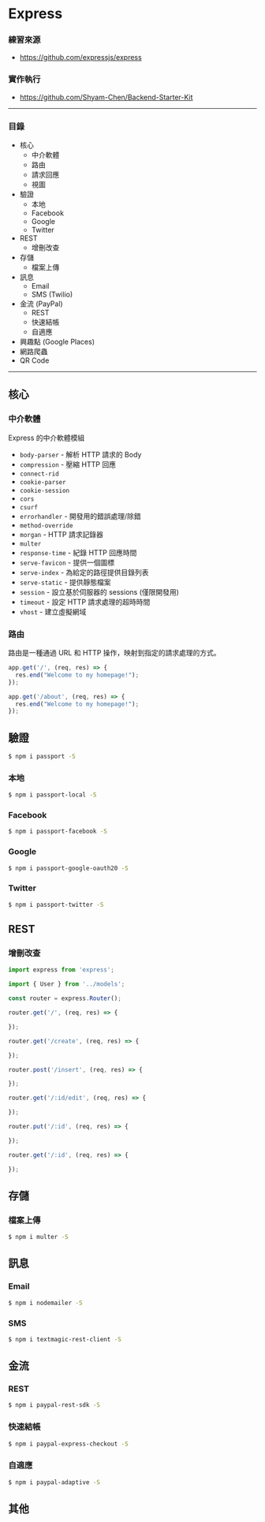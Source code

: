 # Express

### 練習來源
* https://github.com/expressjs/express

### 實作執行
* https://github.com/Shyam-Chen/Backend-Starter-Kit

***

### 目錄
* 核心
  * 中介軟體
  * 路由
  * 請求回應
  * 視圖
* 驗證
  * 本地
  * Facebook
  * Google
  * Twitter
* REST
  * 增刪改查
* 存儲
  * 檔案上傳
* 訊息
  * Email
  * SMS (Twilio)
* 金流 (PayPal)
  * REST
  * 快速結帳
  * 自適應
* 興趣點 (Google Places)
* 網路爬蟲
* QR Code

***

## 核心

### 中介軟體

Express 的中介軟體模組
* `body-parser` - 解析 HTTP 請求的 Body
* `compression` - 壓縮 HTTP 回應
* `connect-rid`
* `cookie-parser`
* `cookie-session`
* `cors`
* `csurf`
* `errorhandler` - 開發用的錯誤處理/除錯
* `method-override`
* `morgan` - HTTP 請求記錄器
* `multer`
* `response-time` - 紀錄 HTTP 回應時間
* `serve-favicon` - 提供一個圖標
* `serve-index` - 為給定的路徑提供目錄列表
* `serve-static` - 提供靜態檔案
* `session` - 設立基於伺服器的 sessions (僅限開發用)
* `timeout` - 設定 HTTP 請求處理的超時時間
* `vhost` - 建立虛擬網域

### 路由

路由是一種通過 URL 和 HTTP 操作，映射到指定的請求處理的方式。

```js
app.get('/', (req, res) => {
  res.end("Welcome to my homepage!");
});

app.get('/about', (req, res) => {
  res.end("Welcome to my homepage!");
});
```

## 驗證

```bash
$ npm i passport -S
```

### 本地

```bash
$ npm i passport-local -S
```

### Facebook

```bash
$ npm i passport-facebook -S
```

### Google

```bash
$ npm i passport-google-oauth20 -S
```

### Twitter

```bash
$ npm i passport-twitter -S
```

## REST

### 增刪改查

```js
import express from 'express';

import { User } from '../models';

const router = express.Router();

router.get('/', (req, res) => {

});

router.get('/create', (req, res) => {

});

router.post('/insert', (req, res) => {

});

router.get('/:id/edit', (req, res) => {

});

router.put('/:id', (req, res) => {

});

router.get('/:id', (req, res) => {

});
```

## 存儲

### 檔案上傳

```bash
$ npm i multer -S
```

## 訊息

### Email

```bash
$ npm i nodemailer -S
```

### SMS

```bash
$ npm i textmagic-rest-client -S
```

## 金流

### REST

```bash
$ npm i paypal-rest-sdk -S
```

### 快速結帳

```bash
$ npm i paypal-express-checkout -S
```

### 自適應

```bash
$ npm i paypal-adaptive -S
```

## 其他
